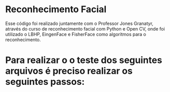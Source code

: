  # Reconhecimento Facial
Esse código foi realizado juntamente com o Professor Jones Granatyr, através do curso de reconhecimento facial com Python e Open CV, onde foi utilizado o LBHP, EingenFace e FisherFace como algoritmos para o reconhecimento. 

 # Para realizar o o teste dos seguintes arquivos é preciso realizar os seguintes passos:
 
 
